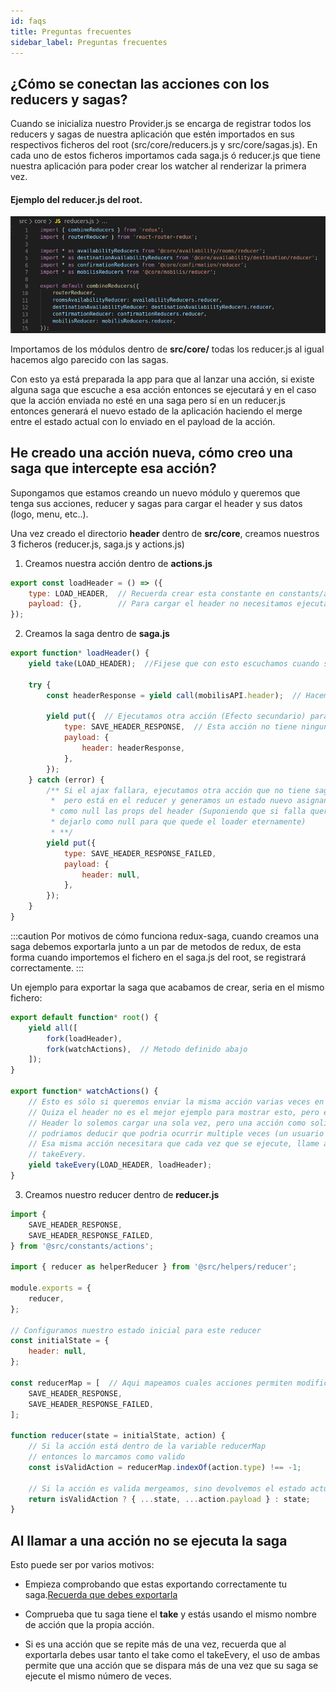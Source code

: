 ```yaml
---
id: faqs
title: Preguntas frecuentes
sidebar_label: Preguntas frecuentes
---
```


## ¿Cómo se conectan las acciones con los reducers y sagas?
Cuando se inicializa nuestro Provider.js se encarga de registrar todos los reducers y sagas de nuestra aplicación que estén importados en sus respectivos ficheros del root (src/core/reducers.js y src/core/sagas.js). En cada uno de estos ficheros importamos cada saga.js ó reducer.js que tiene nuestra aplicación para poder crear los watcher al renderizar la primera vez.

#### Ejemplo del reducer.js del root.
![img](../../static/img/structure/reducer.png)

Importamos de los módulos dentro de **src/core/** todas los reducer.js al igual hacemos algo parecido con las sagas.

Con esto ya está preparada la app para que al lanzar una acción, si existe alguna saga que escuche a esa acción entonces se ejecutará y en el caso que la acción enviada no esté en una saga pero sí en un reducer.js entonces generará el nuevo estado de la aplicación haciendo el merge entre el estado actual con lo enviado en el payload de la acción.

## He creado una acción nueva, cómo creo una saga que intercepte esa acción?
Supongamos que estamos creando un nuevo módulo y queremos que tenga sus acciones, reducer y sagas para cargar el header y sus datos (logo, menu, etc..).

Una vez creado el directorio **header** dentro de **src/core**, creamos nuestros 3 ficheros (reducer.js, saga.js y actions.js)

1. Creamos nuestra acción dentro de **actions.js**

```javascript {2}
export const loadHeader = () => ({
    type: LOAD_HEADER,  // Recuerda crear esta constante en constants/actions.js
    payload: {},        // Para cargar el header no necesitamos ejecutar la accion con parametros. Asi que el payload lo dejamos vacio
});
```

2. Creamos la saga dentro de **saga.js**

```javascript {2}
export function* loadHeader() {
    yield take(LOAD_HEADER);  //Fijese que con esto escuchamos cuando se ejecute alguna acción que en el type tenga el mismo valor (LOAD_HEADER) de esta forma cuando llamamos nuestra acción la interceptamos en la saga.

    try {
        const headerResponse = yield call(mobilisAPI.header);  // Hacemos la petición ajax y guardamos la respuesta en una variable

        yield put({  // Ejecutamos otra acción (Efecto secundario) para guardar la respuesta en el store
            type: SAVE_HEADER_RESPONSE,  // Esta acción no tiene ninguna saga asociada pero está mapeada dentro de nuestro reducer.js
            payload: {
                header: headerResponse,
            },
        });
    } catch (error) {
        /** Si el ajax fallara, ejecutamos otra acción que no tiene saga
         *  pero está en el reducer y generamos un estado nuevo asignando 
         * como null las props del header (Suponiendo que si falla queremos 
         * dejarlo como null para que quede el loader eternamente) 
         * **/
        yield put({  
            type: SAVE_HEADER_RESPONSE_FAILED,
            payload: {
                header: null,
            },
        });
    }
}
```
<a name="how-register-a-saga"></a>

:::caution
Por motivos de cómo funciona redux-saga, cuando creamos una saga debemos exportarla junto a un par de metodos de redux, de esta forma cuando importemos el fichero en el saga.js del root, se registrará correctamente.
:::

Un ejemplo para exportar la saga que acabamos de crear, seria en el mismo fichero:

```javascript
export default function* root() {
    yield all([
        fork(loadHeader),
        fork(watchActions),  // Metodo definido abajo
    ]);
}

export function* watchActions() {
    // Esto es sólo si queremos enviar la misma acción varias veces en diferentes puntos de la app.
    // Quiza el header no es el mejor ejemplo para mostrar esto, pero es solo por demostrar como funciona.
    // Header lo solemos cargar una sola vez, pero una acción como solicitar una disponibilidad de habitaciones
    // podriamos deducir que podria ocurrir multiple veces (un usuario jugando con las fechas y comparando precios)
    // Esa misma acción necesitara que cada vez que se ejecute, llame a su saga, para eso debemos agregar el
    // takeEvery.
    yield takeEvery(LOAD_HEADER, loadHeader);
}
```
3. Creamos nuestro reducer dentro de **reducer.js**


```javascript
import {
    SAVE_HEADER_RESPONSE,
    SAVE_HEADER_RESPONSE_FAILED,
} from '@src/constants/actions';

import { reducer as helperReducer } from '@src/helpers/reducer';

module.exports = {
    reducer,
};

// Configuramos nuestro estado inicial para este reducer
const initialState = {
    header: null,
};

const reducerMap = [  // Aqui mapeamos cuales acciones permiten modificar el estado de este reducer (initialState)
    SAVE_HEADER_RESPONSE,
    SAVE_HEADER_RESPONSE_FAILED,
];

function reducer(state = initialState, action) {
    // Si la acción está dentro de la variable reducerMap
    // entonces lo marcamos como valido
    const isValidAction = reducerMap.indexOf(action.type) !== -1;
    
    // Si la acción es valida mergeamos, sino devolvemos el estado actual.
    return isValidAction ? { ...state, ...action.payload } : state;
}
```

## Al llamar a una acción no se ejecuta la saga
Esto puede ser por varios motivos:
* Empieza comprobando que estas exportando correctamente tu saga.[Recuerda que debes exportarla](#how-register-a-saga)

* Comprueba que tu saga tiene el **take** y estás usando el mismo nombre de acción que la propia acción.

* Si es una acción que se repite más de una vez, recuerda que al exportarla debes usar tanto el take como el takeEvery, el uso de ambas permite que una acción que se dispara más de una vez que su saga se ejecute el mismo número de veces.